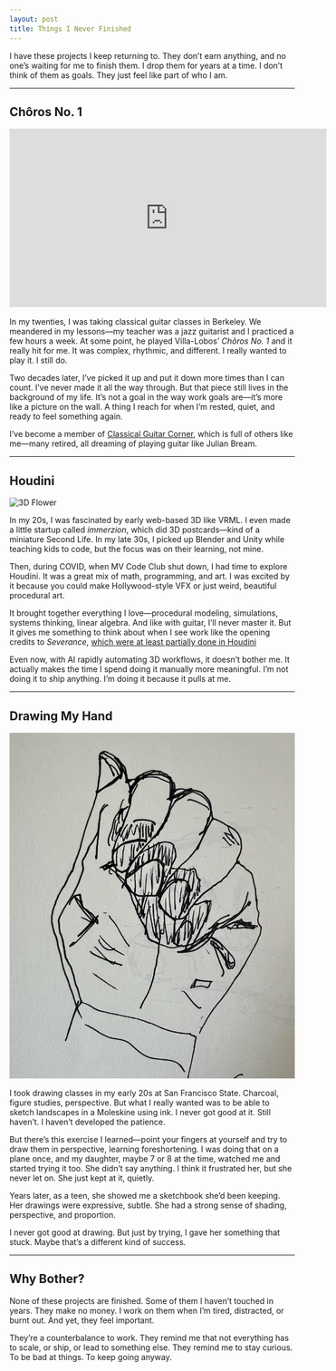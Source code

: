 ```yaml
---
layout: post
title: Things I Never Finished
---
```

I have these projects I keep returning to. They don’t earn anything, and no one’s waiting for me to finish them. I drop them for years at a time. I don’t think of them as goals. They just feel like part of who I am.

---

## Chôros No. 1

<iframe width="560" height="315" 
  src="https://www.youtube.com/embed/okeDOYlFXb0" 
  title="Julian Bream plays Villa-Lobos Chôros No. 1" 
  frameborder="0" allow="accelerometer; autoplay; clipboard-write; encrypted-media; gyroscope; picture-in-picture; web-share" 
  allowfullscreen></iframe>

In my twenties, I was taking classical guitar classes in Berkeley. We meandered in my lessons—my teacher was a jazz guitarist and I practiced a few hours a week. At some point, he played Villa-Lobos’ *Chôros No. 1* and it really hit for me. It was complex, rhythmic, and different. I really wanted to play it. I still do.

Two decades later, I’ve picked it up and put it down more times than I can count. I’ve never made it all the way through. But that piece still lives in the background of my life. It’s not a goal in the way work goals are—it’s more like a picture on the wall. A thing I reach for when I’m rested, quiet, and ready to feel something again.

I’ve become a member of [Classical Guitar Corner](https://www.classicalguitarcorner.com/), which is full of others like me—many retired, all dreaming of playing guitar like Julian Bream.

---

## Houdini

![3D Flower](/images/flower.png)

In my 20s, I was fascinated by early web-based 3D like VRML. I even made a little startup called *immerzion*, which did 3D postcards—kind of a miniature Second Life. In my late 30s, I picked up Blender and Unity while teaching kids to code, but the focus was on their learning, not mine.

Then, during COVID, when MV Code Club shut down, I had time to explore Houdini. It was a great mix of math, programming, and art. I was excited by it because you could make Hollywood-style VFX or just weird, beautiful procedural art.

It brought together everything I love—procedural modeling, simulations, systems thinking, linear algebra. And like with guitar, I’ll never master it. But it gives me something to think about when I see work like the opening credits to *Severance*, [which were at least partially done in Houdini](https://www.itsnicethat.com/articles/oliver-latta-severance-project-animation-051022)

Even now, with AI rapidly automating 3D workflows, it doesn’t bother me. It actually makes the time I spend doing it manually more meaningful. I’m not doing it to ship anything. I’m doing it because it pulls at me.

---

## Drawing My Hand

![One of my bad drawings](/images/hand-foreshortening.jpg)

I took drawing classes in my early 20s at San Francisco State. Charcoal, figure studies, perspective. But what I really wanted was to be able to sketch landscapes in a Moleskine using ink. I never got good at it. Still haven’t. I haven’t developed the patience.

But there’s this exercise I learned—point your fingers at yourself and try to draw them in perspective, learning foreshortening. I was doing that on a plane once, and my daughter, maybe 7 or 8 at the time, watched me and started trying it too. She didn’t say anything. I think it frustrated her, but she never let on. She just kept at it, quietly.

Years later, as a teen, she showed me a sketchbook she’d been keeping. Her drawings were expressive, subtle. She had a strong sense of shading, perspective, and proportion.

I never got good at drawing. But just by trying, I gave her something that stuck. Maybe that’s a different kind of success.

---

## Why Bother?

None of these projects are finished. Some of them I haven’t touched in years. They make no money. I work on them when I’m tired, distracted, or burnt out. And yet, they feel important.

They’re a counterbalance to work. They remind me that not everything has to scale, or ship, or lead to something else. They remind me to stay curious. To be bad at things. To keep going anyway.
